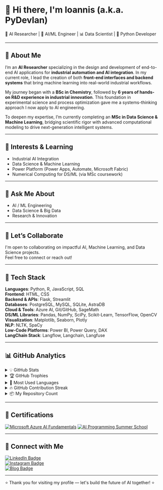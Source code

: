 # 👋 Hi there, I'm Ioannis (a.k.a. PyDevIan)  
🧠 AI Researcher | 🤖 AI/ML Engineer | 📊 Data Scientist | 🐍 Python Developer


---

## 🧪 About Me

I’m an **AI Researcher** specializing in the design and development of end-to-end AI applications for **industrial automation and AI integration**. In my current role, I lead the creation of both **front-end interfaces and backend systems** that bring machine learning into real-world industrial workflows.

My journey began with a **BSc in Chemistry**, followed by **6 years of hands-on R&D experience in industrial innovation**. This foundation in experimental science and process optimization gave me a systems-thinking approach I now apply to AI engineering.

To deepen my expertise, I’m currently completing an **MSc in Data Science & Machine Learning**, bridging scientific rigor with advanced computational modeling to drive next-generation intelligent systems.

---

## 🎯 Interests & Learning

- Industrial AI Integration  
- Data Science & Machine Learning  
- Power Platform (Power Apps, Automate, Microsoft Fabric)  
- Numerical Computing for DS/ML (via MSc coursework)

---

## 💬 Ask Me About

- AI / ML Engineering  
- Data Science & Big Data  
- Research & Innovation  

---

## 🤝 Let’s Collaborate

I'm open to collaborating on impactful AI, Machine Learning, and Data Science projects.  
Feel free to connect or reach out!

---

## 🧰 Tech Stack

**Languages**: Python, R, JavaScript, SQL  
**Frontend**: HTML, CSS  
**Backend & APIs**: Flask, Streamlit  
**Databases**: PostgreSQL, MySQL, SQLite, AstraDB  
**Cloud & Tools**: Azure AI, Git/GitHub, SageMath  
**DS/ML Libraries**: Pandas, NumPy, SciPy, Scikit-Learn, TensorFlow, OpenCV  
**Visualization**: Matplotlib, Seaborn, Plotly  
**NLP**: NLTK, SpaCy  
**Low-Code Platforms**: Power BI, Power Query, DAX  
**LangChain Stack**: Langflow, Langchain, Langfuse

---

## 📊 GitHub Analytics

<details>
  <summary>💡 GitHub Stats</summary>

  ![GitHub Stats](https://github-readme-stats.vercel.app/api?username=PyDevIan&show_icons=true&count_private=true&theme=dark&cache_seconds=1800&v=#)

</details>

<details>
  <summary>🏆 GitHub Trophies</summary>

  ![GitHub Trophies](https://github-profile-trophy.vercel.app/?username=PyDevIan&theme=gruvbox)

</details>

<details>
  <summary>🔁 Most Used Languages</summary>

  ![Top Langs](https://github-readme-stats.vercel.app/api/top-langs/?username=PyDevIan&layout=compact&langs_count=6&theme=dark)

</details>

<details>
  <summary>🔥 GitHub Contribution Streak</summary>

  ![GitHub Streak](https://github-readme-streak-stats.herokuapp.com/?user=PyDevIan&theme=dark&date_format=M%20j%5B%2C%20Y%5D)

</details>

<details>
  <summary>📦 My Repository Count</summary>
  
  ![Total Private Repositories](https://img.shields.io/badge/Private%20Repositories-7-red?style=for-the-badge&logo=github)
  </br>
  ![Total Public Repositories](https://img.shields.io/badge/Public%20Repositories-5-darkgreen?style=for-the-badge&logo=github)
  
</details>  

---

## 🏅 Certifications

[![Microsoft Azure AI Fundamentals](https://images.credly.com/size/220x220/images/4136ced8-75d5-4afb-8677-40b6236e2672/azure-ai-fundamentals-600x600.png)](https://www.credly.com/badges/0c5e3fb1-5ce6-4bd5-ae4c-42f4b379bf85/public_url)
[![AI Programming Summer School](https://images.credly.com/size/220x220/images/394d73b4-2476-4602-a264-fcf1bcd6f441/image.png)](https://www.credly.com/badges/20c28810-2300-4cc6-af43-14b83fce8ef0/public_url)

---

## 🔗 Connect with Me

<a href="https://www.linkedin.com/in/ioannis-tsioukis/" target="_blank">
  <img src="https://img.shields.io/badge/LinkedIn-blue?logo=linkedin&style=for-the-badge" alt="LinkedIn Badge"/>
</a>
</br>
<a href="https://www.instagram.com/pydevian?igsh=Z2Y5c3YycWFjeGdy" target="_blank">
  <img src="https://img.shields.io/badge/Instagram-@pydevian-E4405F?logo=instagram&style=for-the-badge" alt="Instagram Badge"/>
</a>
</br>
<a href="https://pydevian.github.io/personal_website/" target="_blank">
  <img src="https://img.shields.io/badge/Blog-pydevian.github.io-0A0A0A?style=for-the-badge" alt="Blog Badge"/>
</a>

---

⭐️ Thank you for visiting my profile — let's build the future of AI together! ⭐️
